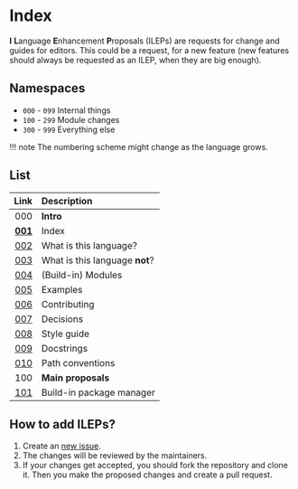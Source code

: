 # Index

**I** **L**anguage **E**nhancement **P**roposals (ILEPs) are requests for change and guides for editors. This could be a request, for a new feature (new features should always be requested as an ILEP, when they are big enough).

## Namespaces

- `000` - `099` Internal things
- `100` - `299` Module changes
- `300` - `999` Everything else

!!! note
The numbering scheme might change as the language grows.

## List

|                                                                  Link | Description                    |
| --------------------------------------------------------------------: | :----------------------------- |
|                                                                   000 | **Intro**                      |
|                                                    **[001](/001.md)** | Index                          |
|                                                        [002](/002.md) | What is this language?         |
|                                                        [003](/003.md) | What is this language **not**? |
|                                                        [004](/004.md) | (Build-in) Modules             |
|                                                        [005](/005.md) | Examples                       |
| [006](https://i-language-rust.readthedocs.io/en/latest/CONTRIBUTING/) | Contributing                   |
|                                                        [007](/007.md) | Decisions                      |
|                                                        [008](/008.md) | Style guide                    |
|                                                        [009](/009.md) | Docstrings                     |
|                                                        [010](/010.md) | Path conventions               |
|                                                                   100 | **Main proposals**             |
|                                                        [101](/101.md) | Build-in package manager       |

## How to add ILEPs?

1. Create an [new issue](https://github.com/I-Language-Development/I-Language-Enhancement-Proposals/issues/new).
2. The changes will be reviewed by the maintainers.
3. If your changes get accepted, you should fork the repository and clone it. Then you make the proposed changes and create a pull request.

